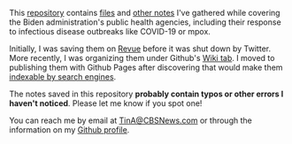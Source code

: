 This [repository](https://github.com/tinalexander/notes-by-alexander-tin) contains [files](https://github.com/tinalexander/notes/tree/main/attachments) and [other notes](https://github.com/tinalexander/notes/tree/main/pages) I've gathered while covering the Biden administration's public health agencies, including their response to infectious disease outbreaks like COVID-19 or mpox. 

Initially, I was saving them on [Revue](https://help.twitter.com/en/using-twitter/revue) before it was shut down by Twitter. More recently, I was organizing them under Github's [Wiki tab](https://github.com/tinalexander/notes/wiki). I moved to publishing them with Github Pages after discovering that would make them [indexable by search engines](https://docs.github.com/en/communities/documenting-your-project-with-wikis/about-wikis#:~:text=Note%3A%20Search,a%20public%20repository.).

The notes saved in this repository **probably contain typos or other errors I haven't noticed**. Please let me know if you spot one!

You can reach me by email at [TinA@CBSNews.com](mailto:TinA@CBSNews.com) or through the information on my [Github profile](https://github.com/tinalexander). 
